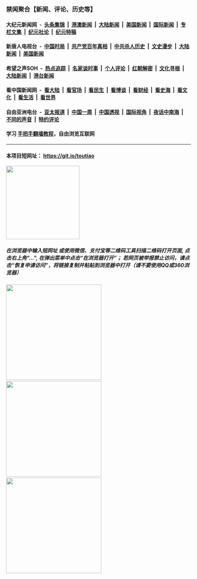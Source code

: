 ### 禁闻聚合【新闻、评论、历史等】

#### 大纪元新闻网 &nbsp;-&nbsp; [头条集锦](indexes/E头条集锦.md?t=02140322) &nbsp;|&nbsp; [港澳新闻](indexes/E港澳新闻.md?t=02140322)  &nbsp;|&nbsp; [大陆新闻](indexes/E大陆新闻.md?t=02140322) &nbsp;|&nbsp; [美国新闻](indexes/E美国新闻.md?t=02140322) &nbsp;|&nbsp; [国际新闻](indexes/E国际新闻.md?t=02140322) &nbsp;|&nbsp; [专栏文集](indexes/E专栏文集.md?t=02140322) &nbsp;|&nbsp; [纪元社论](indexes/E纪元社论.md?t=02140322) &nbsp;|&nbsp; [纪元特稿](indexes/E纪元特稿.md?t=02140322) 

#### 新唐人电视台 &nbsp;-&nbsp; [中国时局](indexes/N中国时局.md?t=02140322) &nbsp;|&nbsp; [共产党百年真相](indexes/N共产党百年真相.md?t=02140322) &nbsp;|&nbsp; [中共杀人历史](indexes/N中共杀人历史.md?t=02140322) &nbsp;|&nbsp; [文史漫步](indexes/N文史漫步.md?t=02140322) &nbsp;|&nbsp; [大陆新闻](indexes/N大陆新闻.md?t=02140322) &nbsp;|&nbsp; [美国新闻](indexes/N美国新闻.md?t=02140322)

#### 希望之声SOH &nbsp;-&nbsp; [热点追踪](indexes/H热点追踪.md?t=02140322) &nbsp;|&nbsp; [名家谈时事](indexes/H名家谈时事.md?t=02140322) &nbsp;|&nbsp; [个人评论](indexes/H个人评论.md?t=02140322)  &nbsp;|&nbsp; [红朝解密](indexes/H红朝解密.md?t=02140322) &nbsp;|&nbsp; [文化寻根](indexes/H文化寻根.md?t=02140322) &nbsp;|&nbsp; [大陆新闻](indexes/H大陆新闻.md?t=02140322) &nbsp;|&nbsp; [港台新闻](indexes/H港台新闻.md?t=02140322)

#### 看中国新闻网 &nbsp;-&nbsp; [看大陆](indexes/S看大陆.md?t=02140322) &nbsp;|&nbsp; [看官场](indexes/S看官场.md?t=02140322) &nbsp;|&nbsp; [看民生](indexes/S看民生.md?t=02140322)  &nbsp;|&nbsp; [看博谈](indexes/S看博谈.md?t=02140322) &nbsp;|&nbsp; [看财经](indexes/S看财经.md?t=02140322) &nbsp;|&nbsp; [看史海](indexes/S看史海.md?t=02140322) &nbsp;|&nbsp; [看文化](indexes/S看文化.md?t=02140322) &nbsp;|&nbsp; [看生活](indexes/S看生活.md?t=02140322) &nbsp;|&nbsp; [看世界](indexes/S看世界.md?t=02140322)

#### 自由亚洲电台 &nbsp;-&nbsp; [亚太报道](indexes/R亚太报道.md?t=02140322) &nbsp;|&nbsp; [中国一周](indexes/R中国一周.md?t=02140322) &nbsp;|&nbsp; [中国透视](indexes/R中国透视.md?t=02140322)  &nbsp;|&nbsp; [国际视角](indexes/R国际视角.md?t=02140322) &nbsp;|&nbsp; [夜话中南海](indexes/R夜话中南海.md?t=02140322) &nbsp;|&nbsp; [不同的声音](indexes/R不同的声音.md?t=02140322) &nbsp;|&nbsp; [特约评论](indexes/R特约评论.md?t=02140322)

#### 学习 [手把手翻墙教程](https://github.com/gfw-breaker/guides/wiki)，自由浏览互联网

----

#### 本项目短网址： https://git.io/toutiao
<img src="https://raw.githubusercontent.com/gfw-breaker/banned-news/master/scripts/img/qr.png" width="200px"/>  

##### 在浏览器中输入短网址 或使用微信、支付宝等二维码工具扫描二维码打开页面, 点击右上角"...", 在弹出菜单中点击“在浏览器打开”； 若网页被举报禁止访问，请点击“恢复申请访问”，将链接复制并粘贴到浏览器中打开（请不要使用QQ或360浏览器）

<img src="https://raw.githubusercontent.com/gfw-breaker/banned-news/master/scripts/img/1.png" width="260px"/> &nbsp; <img src="https://raw.githubusercontent.com/gfw-breaker/banned-news/master/scripts/img/2.png" width="260px"/> &nbsp; <img src="https://raw.githubusercontent.com/gfw-breaker/banned-news/master/scripts/img/3.png" width="260px"/>
